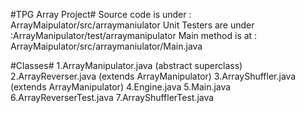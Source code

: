 #TPG Array Project#
Source code is under : ArrayMaipulator/src/arraymaniulator
Unit Testers are under :ArrayManipulator/test/arraymanipulator
Main method is at : ArrayMaipulator/src/arraymaniulator/Main.java

#Classes#
1.ArrayManipulator.java (abstract superclass)
2.ArrayReverser.java (extends ArrayManipulator)
3.ArrayShuffler.java (extends ArrayManipulator)
4.Engine.java
5.Main.java
6.ArrayReverserTest.java
7.ArrayShufflerTest.java
